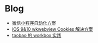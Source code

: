 # Blog

* [微信小程序自动化方案](./js/wx_auto_publish.md)
* [iOS 9&10 wkwebview Cookies 解决方案](./js/wkwebview_cookies.md)
* [taobao 的 workbox 实践](./other/taobao的workbox实践.md)